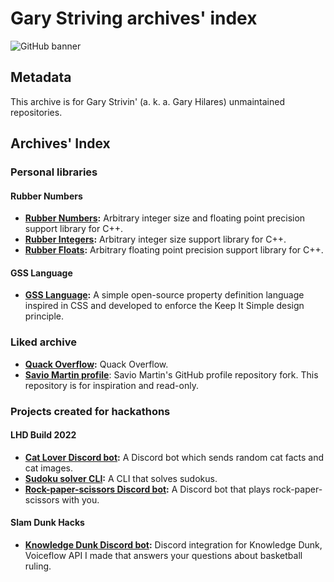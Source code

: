 # Gary Striving archives' index
![GitHub banner](https://user-images.githubusercontent.com/46727048/152216465-b97e0398-b157-4ba2-a2f4-64cb707806bf.jpg)
## Metadata
This archive is for Gary Strivin' (a. k. a. Gary Hilares) unmaintained repositories.

## Archives' Index
### Personal libraries
#### Rubber Numbers
- **[Rubber Numbers](https://github.com/GaryStrivingArchive/Rubber-Numbers):** Arbitrary integer size and floating point precision support library for C++.
- **[Rubber Integers](https://github.com/GaryStrivingArchive/Rubber-Integers):** Arbitrary integer size support library for C++.
- **[Rubber Floats](https://github.com/GaryStrivingArchive/Rubber-Floats):** Arbitrary floating point precision support library for C++.
#### GSS Language
- **[GSS Language](https://github.com/GaryStrivingArchive/GSS-Language):** A simple open-source property definition language inspired in CSS and developed to enforce the Keep It Simple design principle. 
### Liked archive
- **[Quack Overflow](https://github.com/GaryStrivingArchive/quackoverflow):** Quack Overflow.
- **[Savio Martin profile](https://github.com/GaryStrivingArchive/saviomartin-profile)**: Savio Martin's GitHub profile repository fork. This repository is for inspiration and read-only.
### Projects created for hackathons
#### LHD Build 2022
- **[Cat Lover Discord bot](https://github.com/GaryStrivingArchive/lhdbuild2022-cat-lover-discord-bot):** A Discord bot which sends random cat facts and cat images.
- **[Sudoku solver CLI](https://github.com/GaryStrivingArchive/lhdbuild2022-sudoku-solver-cli):** A CLI that solves sudokus.
- **[Rock-paper-scissors Discord bot](https://github.com/GaryStrivingArchive/lhdbuild2022-rock-paper-scissors-discord-bot):** A Discord bot that plays rock-paper-scissors with you.
#### Slam Dunk Hacks
- **[Knowledge Dunk Discord bot](https://github.com/GaryStrivingArchive/Knowledge-Dunk-Discord-Bot):** Discord integration for Knowledge Dunk, Voiceflow API I made that answers your questions about basketball ruling.
